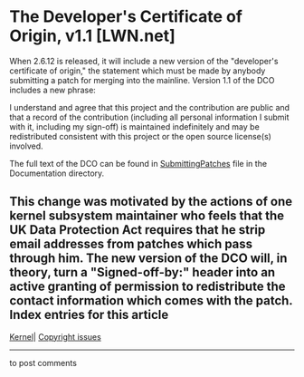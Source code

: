 # The Developer's Certificate of Origin, v1.1 [LWN.net]

When 2.6.12 is released, it will include a new version of the "developer's certificate of origin," the statement which must be made by anybody submitting a patch for merging into the mainline. Version 1.1 of the DCO includes a new phrase: 

I understand and agree that this project and the contribution are public and that a record of the contribution (including all personal information I submit with it, including my sign-off) is maintained indefinitely and may be redistributed consistent with this project or the open source license(s) involved. 

The full text of the DCO can be found in [SubmittingPatches](/Articles/139918/) file in the Documentation directory. 

This change was motivated by the actions of one kernel subsystem maintainer who feels that the UK Data Protection Act requires that he strip email addresses from patches which pass through him. The new version of the DCO will, in theory, turn a "Signed-off-by:" header into an active granting of permission to redistribute the contact information which comes with the patch.  
Index entries for this article  
---  
[Kernel](/Kernel/Index)| [Copyright issues](/Kernel/Index#Copyright_issues)  
  


* * *

to post comments 
